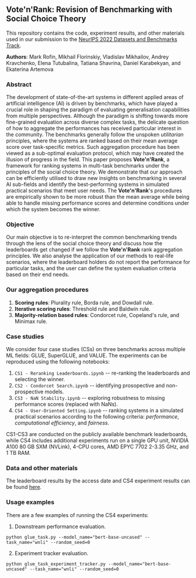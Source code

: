 ## Vote'n'Rank: Revision of Benchmarking with Social Choice Theory

This repository contains the code, experiment results, and other materials used in our submission to the [NeurIPS 2022 Datasets and Benchmarks Track](https://neurips.cc/Conferences/2022/CallForDatasetsBenchmarks).


**Authors**: Mark Rofin, Mikhail Florinskiy, Vladislav Mikhailov, Andrey Kravchenko, Elena Tutubalina, Tatiana Shavrina, Daniel Karabekyan, and Ekaterina Artemova

### Abstract
The development of state-of-the-art systems in different applied areas of artificial intelligence (AI) is driven by benchmarks, which have played a crucial role in shaping the paradigm of evaluating generalisation capabilities from multiple perspectives. Although the paradigm is shifting towards more fine-grained evaluation across diverse complex tasks, the delicate question of how to aggregate the performances has received particular interest in the community. The benchmarks generally follow the unspoken *utilitarian* principles, where the systems are ranked based on their mean average score over task-specific metrics. Such aggregation procedure has been viewed as a sub-optimal evaluation protocol, which may have created the illusion of progress in the field. This paper proposes **Vote'n'Rank**, a framework for ranking systems in multi-task benchmarks under the principles of the social choice theory. We demonstrate that our approach can be efficiently utilised to draw new insights on benchmarking in several AI sub-fields and identify the best-performing systems in simulated practical scenarios that meet user needs. The **Vote'n'Rank**'s procedures are empirically shown to be more robust than the mean average while being able to handle missing performance scores and determine conditions under which the system becomes the winner.

### Objective
Our main objective is to re-interpret the common benchmarking trends through the lens of the social choice theory and discuss how the leaderboards get changed if we follow the **Vote'n'Rank** rank aggregation principles. We also analyse the application of our methods to real-life scenarios, where the leaderboard holders do not report the performance for particular tasks, and the user can define the system evaluation criteria based on their end needs.


### Our aggregation procedures
1. **Scoring rules**: Plurality rule, Borda rule, and Dowdall rule.
2. **Iterative scoring rules**: Threshold rule and Baldwin rule.
3. **Majority-relation based rules**: Condorcet rule, Copeland's rule, and Minimax rule.

### Case studies
We consider four case studies (CSs) on three benchmarks across multiple ML fields: GLUE, SuperGLUE, and VALUE. The experiments can be reproduced using the following notebooks:

1. ```CS1 - Reranking Leaderboards.ipynb``` -- re-ranking the leaderboards and selecting the winner.
2. ```CS2 - Condorcet Search.ipynb``` -- identifying prosopective and non-prospective models.
3. ```CS3 - NaN Stability.ipynb``` -- exploring robustness to missing performance scores (replaced with NaNs).
4. ```CS4 - User-Oriented Setting.ipynb``` -- ranking systems in a simulated practical scenarios according to the following criteria: *performance*, *computational efficiency*, and *fairness*.

CS1-CS3 are conducted on the publicly available benchmark leaderboards, while CS4 includes additional experiments run on a single GPU unit, NVIDIA A100 80 GB SXM (NVLink), 4-CPU cores, AMD EPYC 7702 2-3.35 GHz, and 1 TB RAM.

### Data and other materials
The leaderboard results by the access date and CS4 experiment results can be found [here](https://github.com/PragmaticsLab/vote_and_rank/tree/main/tables). 


### Usage examples
There are a few examples of running the CS4 experiments:
1. Downstream performance evaluation.


```python glue_task.py --model_name="bert-base-uncased" --task_name="wnli" --random_seed=0```

2. Experiment tracker evaluation.


```python glue_task_experiment_tracker.py --model_name="bert-base-uncased" --task_name="wnli" --random_seed=0```

